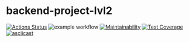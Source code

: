 # backend-project-lvl2
[![Actions Status](https://github.com/Nikolay2020kov/backend-project-lvl2/workflows/hexlet-check/badge.svg)](https://github.com/Nikolay2020kov/backend-project-lvl2/actions)
![example workflow](https://github.com/Nikolay2020kov/backend-project-lvl2/actions/workflows/main.yml/badge.svg)
[![Maintainability](https://api.codeclimate.com/v1/badges/1f6fefd1bf156134b58c/maintainability)](https://codeclimate.com/github/Nikolay2020kov/backend-project-lvl2/maintainability)
[![Test Coverage](https://api.codeclimate.com/v1/badges/1f6fefd1bf156134b58c/test_coverage)](https://codeclimate.com/github/Nikolay2020kov/backend-project-lvl2/test_coverage)
[![asciicast](https://asciinema.org/a/SgpLfU6jTTjhaL13qCdpnufkU.svg)](https://asciinema.org/a/SgpLfU6jTTjhaL13qCdpnufkU)

